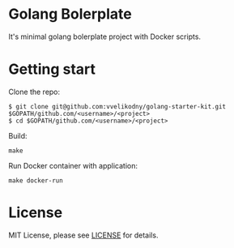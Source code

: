 # Golang Bolerplate
It's minimal golang bolerplate project with Docker scripts.

# Getting start

Clone the repo:
```
$ git clone git@github.com:vvelikodny/golang-starter-kit.git $GOPATH/github.com/<username>/<project>
$ cd $GOPATH/github.com/<username>/<project>
```

Build:
```
make
```

Run Docker container with application:
```
make docker-run
```
# License
MIT License, please see [LICENSE](https://github.com/vvelikodny/golang-starter-kit/blob/master/LICENSE) for details. 
